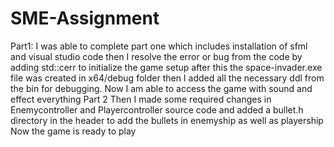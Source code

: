 # SME-Assignment
Part1:
I was able to complete part one which includes installation of sfml and visual studio code then I resolve the error or bug from the code by adding std::cerr to initialize the game setup 
after this the space-invader.exe file was created in x64/debug folder then I added all the necessary ddl from the bin for debugging. Now I am able to access the game with sound and effect everything 
Part 2
Then I made some required changes in Enemycontroller and Playercontroller source code and added a bullet.h directory in the header to add the bullets in enemyship as well as playership
Now the game is ready to play 
